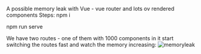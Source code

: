 A possible memory leak with Vue - vue router and lots ov rendered components
Steps:
npm i

npm run serve

We have two routes - one of them with 1000 components in it
start switching the routes fast and watch the memory increasing:
![memoryleak](https://user-images.githubusercontent.com/9494406/150487157-3c5fae75-488d-4b39-8617-9930af7f2f9f.gif)
